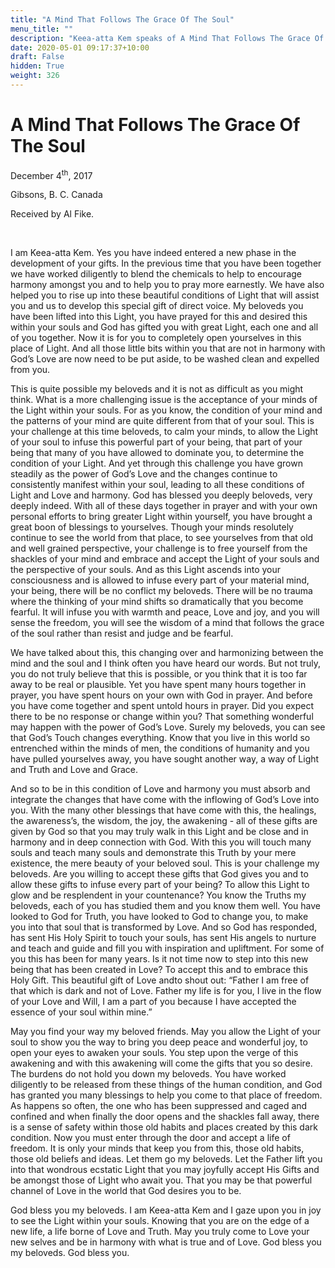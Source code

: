 ```yaml
---
title: "A Mind That Follows The Grace Of The Soul"
menu_title: ""
description: "Keea-atta Kem speaks of A Mind That Follows The Grace Of The Soul"
date: 2020-05-01 09:17:37+10:00
draft: False
hidden: True
weight: 326
---
```

# A Mind That Follows The Grace Of The Soul

December 4<sup>th</sup>, 2017

Gibsons, B. C. Canada

Received by Al Fike.

 

I am Keea-atta Kem. Yes you have indeed entered a new phase in the development of your gifts. In the previous time that you have been together we have worked diligently to blend the chemicals to help to encourage harmony amongst you and to help you to pray more earnestly. We have also helped you to rise up into these beautiful conditions of Light that will assist you and us to develop this special gift of direct voice. My beloveds you have been lifted into this Light, you have prayed for this and desired this within your souls and God has gifted you with great Light, each one and all of you together. Now it is for you to completely open yourselves in this place of Light. And all those little bits within you that are not in harmony with God’s Love are now need to be put aside, to be washed clean and expelled from you. 

This is quite possible my beloveds and it is not as difficult as you might think. What is a more challenging issue is the acceptance of your minds of the Light within your souls. For as you know, the condition of your mind and the patterns of your mind are quite different from that of your soul. This is your challenge at this time beloveds, to calm your minds, to allow the Light of your soul to infuse this powerful part of your being, that part of your being that many of you have allowed to dominate you, to determine the condition of your Light. And yet through this challenge you have grown steadily as the power of God’s Love and the changes continue to consistently manifest within your soul, leading to all these conditions of Light and Love and harmony. God has blessed you deeply beloveds, very deeply indeed. With all of these days together in prayer and with your own personal efforts to bring greater Light within yourself, you have brought a great boon of blessings to yourselves. Though your minds resolutely continue to see the world from that place, to see yourselves from that old and well grained perspective, your challenge is to free yourself from the shackles of your mind and embrace and accept the Light of your souls and the perspective of your souls. And as this Light ascends into your consciousness and is allowed to infuse every part of your material mind, your being, there will be no conflict my beloveds. There will be no trauma where the thinking of your mind shifts so dramatically that you become fearful. It will infuse you with warmth and peace, Love and joy, and you will sense the freedom, you will see the wisdom of a mind that follows the grace of the soul rather than resist and judge and be fearful.

We have talked about this, this changing over and harmonizing between the mind and the soul and I think often you have heard our words. But not truly, you do not truly believe that this is possible, or you think that it is too far away to be real or plausible. Yet you have spent many hours together in prayer, you have spent hours on your own with God in prayer. And before you have come together and spent untold hours in prayer. Did you expect there to be no response or change within you? That something wonderful may happen with the power of God’s Love. Surely my beloveds, you can see that God’s Touch changes everything. Know that you live in this world so entrenched within the minds of men, the conditions of humanity and you have pulled yourselves away, you have sought another way, a way of Light and Truth and Love and Grace. 

And so to be in this condition of Love and harmony you must absorb and integrate the changes that have come with the inflowing of God’s Love into you. With the many other blessings that have come with this, the healings, the awareness’s, the wisdom, the joy, the awakening - all of these gifts are given by God so that you may truly walk in this Light and be close and in harmony and in deep connection with God. With this you will touch many souls and teach many souls and demonstrate this Truth by your mere existence, the mere beauty of your beloved soul. This is your challenge my beloveds. Are you willing to accept these gifts that God gives you and to allow these gifts to infuse every part of your being? To allow this Light to glow and be resplendent in your countenance? You know the Truths my beloveds, each of you has studied them and you know them well. You have looked to God for Truth, you have looked to God to change you, to make you into that soul that is transformed by Love. And so God has responded, has sent His Holy Spirit to touch your souls, has sent His angels to nurture and teach and guide and fill you with inspiration and upliftment. For some of you this has been for many years. Is it not time now to step into this new being that has been created in Love? To accept this and to embrace this Holy Gift. This beautiful gift of Love andto shout out: “Father I am free of that which is dark and not of Love. Father my life is for you, I live in the flow of your Love and Will, I am a part of you because I have accepted the essence of your soul within mine.” 

May you find your way my beloved friends. May you allow the Light of your soul to show you the way to bring you deep peace and wonderful joy, to open your eyes to awaken your souls. You step upon the verge of this awakening and with this awakening will come the gifts that you so desire. The burdens do not hold you down my beloveds. You have worked diligently to be released from these things of the human condition, and God has granted you many blessings to help you come to that place of freedom. As happens so often, the one who has been suppressed and caged and confined and when finally the door opens and the shackles fall away, there is a sense of safety within those old habits and places created by this dark condition. Now you must enter through the door and accept a life of freedom. It is only your minds that keep you from this, those old habits, those old beliefs and ideas. Let them go my beloveds. Let the Father lift you into that wondrous ecstatic Light that you may joyfully accept His Gifts and be amongst those of Light who await you. That you may be that powerful channel of Love in the world that God desires you to be. 

God bless you my beloveds. I am Keea-atta Kem and I gaze upon you in joy to see the Light within your souls. Knowing that you are on the edge of a new life, a life borne of Love and Truth. May you truly come to Love your new selves and be in harmony with what is true and of Love. God bless you my beloveds. God bless you.